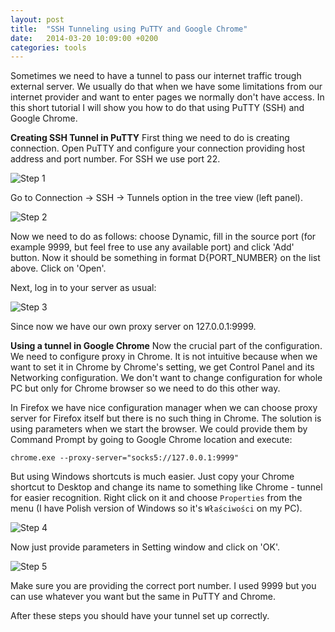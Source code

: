 ```yaml
---
layout: post
title:  "SSH Tunneling using PuTTY and Google Chrome"
date:   2014-03-20 10:09:00 +0200
categories: tools
---
```


Sometimes we need to have a tunnel to pass our internet traffic trough external server. We usually do that when we have some limitations from our internet provider and want to enter pages we normally don't have access. In this short tutorial I will show you how to do that using PuTTY (SSH) and Google Chrome.

**Creating SSH Tunnel in PuTTY**
First thing we need to do is creating connection. Open PuTTY and configure your connection providing host address and port number. For SSH we use port 22.

![Step 1]({{site.url}}/assets/2014-03-20/tunnel-1.jpg)

Go to Connection → SSH → Tunnels option in the tree view (left panel).

![Step 2]({{site.url}}/assets/2014-03-20/tunnel-7.png)

Now we need to do as follows: choose Dynamic, fill in the source port (for example 9999, but feel free to use any available port) and click 'Add' button. Now it should be something in format D{PORT_NUMBER} on the list above. Click on 'Open'.

Next, log in to your server as usual:

![Step 3]({{site.url}}/assets/2014-03-20/tunnel-8.png)

Since now we have our own proxy server on 127.0.0.1:9999.

**Using a tunnel in Google Chrome**
Now the crucial part of the configuration. We need to configure proxy in Chrome. It is not intuitive because when we want to set it in Chrome by Chrome's setting, we get Control Panel and its Networking configuration. We don't want to change configuration for whole PC but only for Chrome browser so we need to do this other way.

In Firefox we have nice configuration manager when we can choose proxy server for Firefox itself but there is no such thing in Chrome. The solution is using parameters when we start the browser. We could provide them by Command Prompt by going to Google Chrome location and execute:

`chrome.exe --proxy-server="socks5://127.0.0.1:9999"`

But using Windows shortcuts is much easier. Just copy your Chrome shortcut to Desktop and change its name to something like Chrome - tunnel for easier recognition. Right click on it and choose `Properties` from the menu  (I have Polish version of Windows so it's `Właściwości` on my PC).

![Step 4]({{site.url}}/assets/2014-03-20/tunnel-5.png)

Now just provide parameters in Setting window and click on 'OK'.

![Step 5]({{site.url}}/assets/2014-03-20/tunnel-6.png)

Make sure you are providing the correct port number. I used 9999 but you can use whatever you want but the same in PuTTY and Chrome.

After these steps you should have your tunnel set up correctly.

